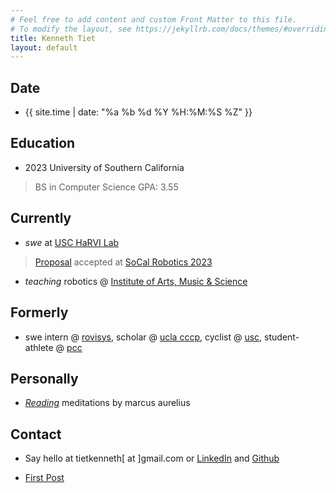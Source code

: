 ```yaml
---
# Feel free to add content and custom Front Matter to this file.
# To modify the layout, see https://jekyllrb.com/docs/themes/#overriding-theme-defaults
title: Kenneth Tiet
layout: default
---
```

 
## Date
- {{ site.time | date: "%a %b %d %Y %H:%M:%S %Z" }}

## Education
- 2023 University of Southern California
> BS in Computer Science GPA: 3.55

<!-- - 2020 Pasadena City College
> AA in Computer Science GPA: 3.94 -->

## Currently
- *swe* at [USC HaRVI Lab](https://sites.usc.edu/culbertson/)
> [Proposal](https://bpb-us-e2.wpmucdn.com/sites.uci.edu/dist/2/5230/files/2023/09/64_SCR_23_Kenneth_Tiet.pdf) accepted at [SoCal Robotics 2023](https://sites.uci.edu/scr2023/)
- *teaching* robotics @ [Institute of Arts, Music & Science](http://www.iams-usa.org)

## Formerly
- swe intern @ [rovisys](https://www.rovisys.com), scholar @ [ucla cccp](https://www.aap.ucla.edu/units/cccp/), cyclist @ [usc](https://usccycling.com/), student-athlete @ [pcc](https://pcclancers.com/sports/mswimdive/index)

## Personally
- [*Reading*](/) meditations by marcus aurelius

## Contact
- Say hello at tietkenneth[ at ]gmail.com or [LinkedIn](https://www.linkedin.com/in/kennethtiet) and [Github](https://www.github.com/kennethtiet)


- [First Post](jekyll/update/2024/08/13/welcome-to-jekyll.html)

